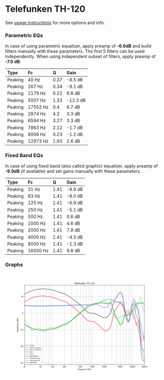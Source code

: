 # Telefunken TH-120
See [usage instructions](https://github.com/jaakkopasanen/AutoEq#usage) for more options and info.

### Parametric EQs
In case of using parametric equalizer, apply preamp of **-6.6dB** and build filters manually
with these parameters. The first 5 filters can be used independently.
When using independent subset of filters, apply preamp of **-7.0 dB**.

| Type    | Fc       |    Q | Gain     |
|:--------|:---------|:-----|:---------|
| Peaking | 40 Hz    | 0.37 | -8.5 dB  |
| Peaking | 267 Hz   | 0.34 | -9.1 dB  |
| Peaking | 1179 Hz  | 0.22 | 9.8 dB   |
| Peaking | 5007 Hz  | 1.33 | -12.3 dB |
| Peaking | 17552 Hz | 0.4  | 6.7 dB   |
| Peaking | 2874 Hz  | 4.3  | 3.3 dB   |
| Peaking | 6594 Hz  | 3.27 | 3.3 dB   |
| Peaking | 7863 Hz  | 2.12 | -1.7 dB  |
| Peaking | 8006 Hz  | 0.23 | -1.2 dB  |
| Peaking | 12973 Hz | 1.93 | 2.6 dB   |

### Fixed Band EQs
In case of using fixed band (also called graphic) equalizer, apply preamp of **-9.9dB**
(if available) and set gains manually with these parameters.

| Type    | Fc       |    Q | Gain    |
|:--------|:---------|:-----|:--------|
| Peaking | 31 Hz    | 1.41 | -8.9 dB |
| Peaking | 63 Hz    | 1.41 | -8.0 dB |
| Peaking | 125 Hz   | 1.41 | -6.9 dB |
| Peaking | 250 Hz   | 1.41 | -5.1 dB |
| Peaking | 500 Hz   | 1.41 | 0.6 dB  |
| Peaking | 1000 Hz  | 1.41 | 4.6 dB  |
| Peaking | 2000 Hz  | 1.41 | 7.9 dB  |
| Peaking | 4000 Hz  | 1.41 | -4.5 dB |
| Peaking | 8000 Hz  | 1.41 | -1.3 dB |
| Peaking | 16000 Hz | 1.41 | 9.8 dB  |

### Graphs
![](./Telefunken%20TH-120.png)